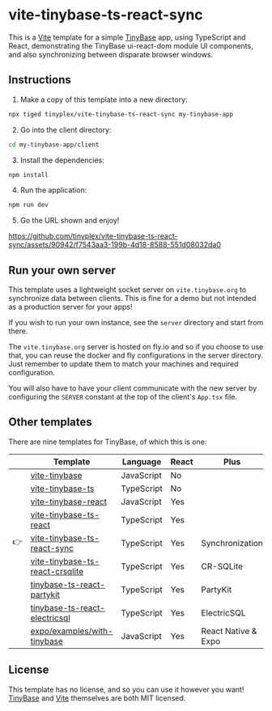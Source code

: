 # vite-tinybase-ts-react-sync

This is a [Vite](https://vitejs.dev/) template for a simple
[TinyBase](https://tinybase.org/) app, using TypeScript and React, demonstrating
the TinyBase ui-react-dom module UI components, and also synchronizing between
disparate browser windows.

## Instructions

1. Make a copy of this template into a new directory:

```sh
npx tiged tinyplex/vite-tinybase-ts-react-sync my-tinybase-app
```

2. Go into the client directory:

```sh
cd my-tinybase-app/client
```

3. Install the dependencies:

```sh
npm install
```

4. Run the application:

```sh
npm run dev
```

5. Go the URL shown and enjoy!

https://github.com/tinyplex/vite-tinybase-ts-react-sync/assets/90942/f7543aa3-199b-4d18-8588-551d08032da0

## Run your own server

This template uses a lightweight socket server on `vite.tinybase.org` to
synchronize data between clients. This is fine for a demo but not intended as a
production server for your apps!

If you wish to run your own instance, see the `server` directory and start from
there.

The `vite.tinybase.org` server is hosted on fly.io and so if you choose to use
that, you can reuse the docker and fly configurations in the server directory.
Just remember to update them to match your machines and required configuration.

You will also have to have your client communicate with the new server by
configuring the `SERVER` constant at the top of the client's `App.tsx` file.

## Other templates

There are nine templates for TinyBase, of which this is one:

|     | Template                                                                                       | Language   | React | Plus                |
| --- | ---------------------------------------------------------------------------------------------- | ---------- | ----- | ------------------- |
|     | [vite-tinybase](https://github.com/tinyplex/vite-tinybase)                                     | JavaScript | No    |                     |
|     | [vite-tinybase-ts](https://github.com/tinyplex/vite-tinybase-ts)                               | TypeScript | No    |                     |
|     | [vite-tinybase-react](https://github.com/tinyplex/vite-tinybase-react)                         | JavaScript | Yes   |                     |
|     | [vite-tinybase-ts-react](https://github.com/tinyplex/vite-tinybase-ts-react)                   | TypeScript | Yes   |                     |
| 👉  | [vite-tinybase-ts-react-sync](https://github.com/tinyplex/vite-tinybase-ts-react-sync)         | TypeScript | Yes   | Synchronization     |
|     | [vite-tinybase-ts-react-crsqlite](https://github.com/tinyplex/vite-tinybase-ts-react-crsqlite) | TypeScript | Yes   | CR-SQLite           |
|     | [tinybase-ts-react-partykit](https://github.com/tinyplex/tinybase-ts-react-partykit)           | TypeScript | Yes   | PartyKit            |
|     | [tinybase-ts-react-electricsql](https://github.com/tinyplex/tinybase-ts-react-electricsql)     | TypeScript | Yes   | ElectricSQL         |
|     | [expo/examples/with-tinybase](https://github.com/expo/examples/tree/master/with-tinybase)      | JavaScript | Yes   | React Native & Expo |

## License

This template has no license, and so you can use it however you want!
[TinyBase](https://github.com/tinyplex/tinybase/blob/main/LICENSE) and
[Vite](https://github.com/vitejs/vite/blob/main/LICENSE) themselves are both MIT
licensed.
